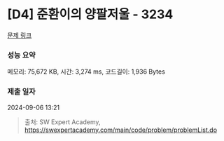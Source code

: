 # [D4] 준환이의 양팔저울 - 3234 

[문제 링크](https://swexpertacademy.com/main/code/problem/problemDetail.do?contestProbId=AWAe7XSKfUUDFAUw) 

### 성능 요약

메모리: 75,672 KB, 시간: 3,274 ms, 코드길이: 1,936 Bytes

### 제출 일자

2024-09-06 13:21



> 출처: SW Expert Academy, https://swexpertacademy.com/main/code/problem/problemList.do